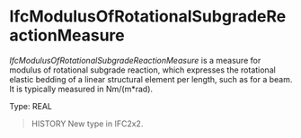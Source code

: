 # IfcModulusOfRotationalSubgradeReactionMeasure

_IfcModulusOfRotationalSubgradeReactionMeasure_ is a measure for modulus of rotational subgrade reaction, which expresses the rotational elastic bedding of a linear structural element per length, such as for a beam. It is typically measured in Nm/(m\*rad).
<!-- end of short definition -->

Type: REAL

> HISTORY New type in IFC2x2.
